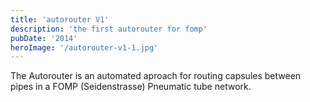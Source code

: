 ```yaml
---
title: 'autorouter V1'
description: 'the first autorouter for fomp'
pubDate: '2014'
heroImage: '/autorouter-v1-1.jpg'
---
```


The Autorouter is an automated aproach for routing capsules between pipes in a FOMP (Seidenstrasse) Pneumatic tube network.  
